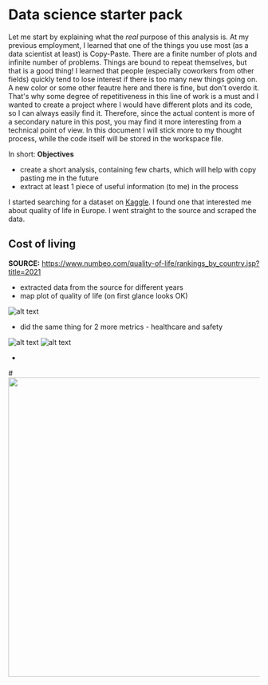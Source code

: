 # Data science starter pack

Let me start by explaining what the _real_ purpose of this analysis is. At my previous employment, I learned that one of the things you use most (as a data scientist at least) is Copy-Paste. There are a finite number of plots and infinite number of problems. Things are bound to repeat themselves, but that is a good thing! I learned that people (especially coworkers from other fields) quickly tend to lose interest if there is too many new things going on. A new color or some other feautre here and there is fine, but don't overdo it. That's why some degree of repetitiveness in this line of work is a must and I wanted to create a project where I would have different plots and its code, so I can always easily find it. Therefore, since the actual content is more of a secondary nature in this post, you may find it more interesting from a technical point of view. In this document I will stick more to my thought process, while the code itself will be stored in the workspace file. 

In short:
**Objectives**
- create a short analysis, containing few charts, which will help with copy pasting me in the future
- extract at least 1 piece of useful information (to me) in the process

I started searching for a dataset on [Kaggle](https://www.kaggle.com/). I found one that interested me about quality of life in Europe. I went straight to the source and scraped the data. 

## Cost of living
**SOURCE:** https://www.numbeo.com/quality-of-life/rankings_by_country.jsp?title=2021

* extracted data from the source for different years
* map plot of quality of life (on first glance looks OK)

![alt text](https://github.com/ZigaPotrebujes/Data-science-starter-pack/blob/main/plots/DS1-QoL-facet.png)

* did the same thing for 2 more metrics - healthcare and safety

![alt text](https://github.com/ZigaPotrebujes/Data-science-starter-pack/blob/main/plots/DS1-hc-facet.png)
![alt text](https://github.com/ZigaPotrebujes/Data-science-starter-pack/blob/main/plots/DS1-safety-facet-num.png)

* 

#<img src="https://github.com/ZigaPotrebujes/Data-science-starter-pack/blob/main/plots/DS1%20-%20CLI-2020.png" width="750" height="600">
